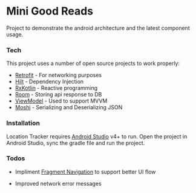 # Mini Good Reads

Project to demonstrate the android architecture and the latest component usage.

### Tech

This project uses a number of open source projects to work properly:

* [Retrofit] - For networking purposes
* [Hilt] - Dependency Injection
* [RxKotlin] - Reactive programming
* [Room] - Storing api response to DB
* [ViewModel] - Used to support MVVM
* [Moshi] - Serializing and Deserializing JSON

### Installation

Location Tracker requires [Android Studio](https://developer.android.com/studio/install) v4+ to run. Open the project in Android Studio, sync the gradle file and run the project.

### Todos

 - Impliment [Fragment Navigation] to support better UI flow
 - Improved network error messages

   [Retrofit]: <https://square.github.io/retrofit/>
   [Hilt]: <https://developer.android.com/training/dependency-injection/hilt-android>
   [RxKotlin]: <https://github.com/ReactiveX/RxKotlin>
   [Room]: <https://developer.android.com/topic/libraries/architecture/room>
   [ViewModel]: <https://developer.android.com/topic/libraries/architecture/viewmodel>
   [Moshi]: <https://github.com/square/moshi>
   [Fragment Navigation]: <https://developer.android.com/jetpack/androidx/releases/navigation>
  

